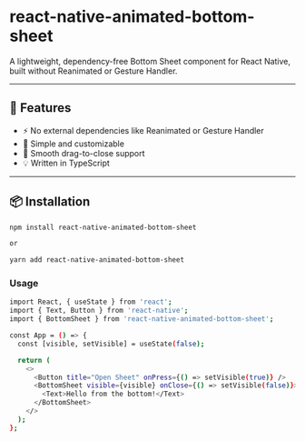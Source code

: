 # react-native-animated-bottom-sheet

A lightweight, dependency-free Bottom Sheet component for React Native, built without Reanimated or Gesture Handler.

---

## 🚀 Features

- ⚡ No external dependencies like Reanimated or Gesture Handler
- 🎯 Simple and customizable
- 📱 Smooth drag-to-close support
- 💡 Written in TypeScript

---

## 📦 Installation

```bash
npm install react-native-animated-bottom-sheet

or

yarn add react-native-animated-bottom-sheet
```

### Usage

```bash
import React, { useState } from 'react';
import { Text, Button } from 'react-native';
import { BottomSheet } from 'react-native-animated-bottom-sheet';

const App = () => {
  const [visible, setVisible] = useState(false);

  return (
    <>
      <Button title="Open Sheet" onPress={() => setVisible(true)} />
      <BottomSheet visible={visible} onClose={() => setVisible(false)}>
        <Text>Hello from the bottom!</Text>
      </BottomSheet>
    </>
  );
};
```
